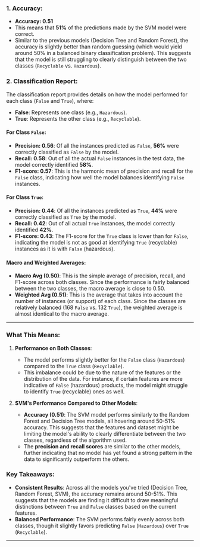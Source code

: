 
### 1. **Accuracy**:
   - **Accuracy: 0.51**
   - This means that **51%** of the predictions made by the SVM model were correct.
   - Similar to the previous models (Decision Tree and Random Forest), the accuracy is slightly better than random guessing (which would yield around 50% in a balanced binary classification problem). This suggests that the model is still struggling to clearly distinguish between the two classes (`Recyclable` vs. `Hazardous`).

### 2. **Classification Report**:
   The classification report provides details on how the model performed for each class (`False` and `True`), where:
   - **False**: Represents one class (e.g., `Hazardous`).
   - **True**: Represents the other class (e.g., `Recyclable`).

#### **For Class `False`**:
   - **Precision: 0.56**: Of all the instances predicted as `False`, **56%** were correctly classified as `False` by the model.
   - **Recall: 0.58**: Out of all the actual `False` instances in the test data, the model correctly identified **58%**.
   - **F1-score: 0.57**: This is the harmonic mean of precision and recall for the `False` class, indicating how well the model balances identifying `False` instances.

#### **For Class `True`**:
   - **Precision: 0.44**: Of all the instances predicted as `True`, **44%** were correctly classified as `True` by the model.
   - **Recall: 0.42**: Out of all actual `True` instances, the model correctly identified **42%**.
   - **F1-score: 0.43**: The F1-score for the `True` class is lower than for `False`, indicating the model is not as good at identifying `True` (recyclable) instances as it is with `False` (hazardous).

#### **Macro and Weighted Averages**:
- **Macro Avg (0.50)**: This is the simple average of precision, recall, and F1-score across both classes. Since the performance is fairly balanced between the two classes, the macro average is close to 0.50.
- **Weighted Avg (0.51)**: This is the average that takes into account the number of instances (or support) of each class. Since the classes are relatively balanced (168 `False` vs. 132 `True`), the weighted average is almost identical to the macro average.

---

### **What This Means**:
1. **Performance on Both Classes**:
   - The model performs slightly better for the `False` class (`Hazardous`) compared to the `True` class (`Recyclable`).
   - This imbalance could be due to the nature of the features or the distribution of the data. For instance, if certain features are more indicative of `False` (hazardous) products, the model might struggle to identify `True` (recyclable) ones as well.

2. **SVM's Performance Compared to Other Models**:
   - **Accuracy (0.51)**: The SVM model performs similarly to the Random Forest and Decision Tree models, all hovering around 50-51% accuracy. This suggests that the features and dataset might be limiting the model's ability to clearly differentiate between the two classes, regardless of the algorithm used.
   - The **precision and recall scores** are similar to the other models, further indicating that no model has yet found a strong pattern in the data to significantly outperform the others.

### **Key Takeaways**:
- **Consistent Results**: Across all the models you've tried (Decision Tree, Random Forest, SVM), the accuracy remains around 50-51%. This suggests that the models are finding it difficult to draw meaningful distinctions between `True` and `False` classes based on the current features.
- **Balanced Performance**: The SVM performs fairly evenly across both classes, though it slightly favors predicting `False` (`Hazardous`) over `True` (`Recyclable`).

---